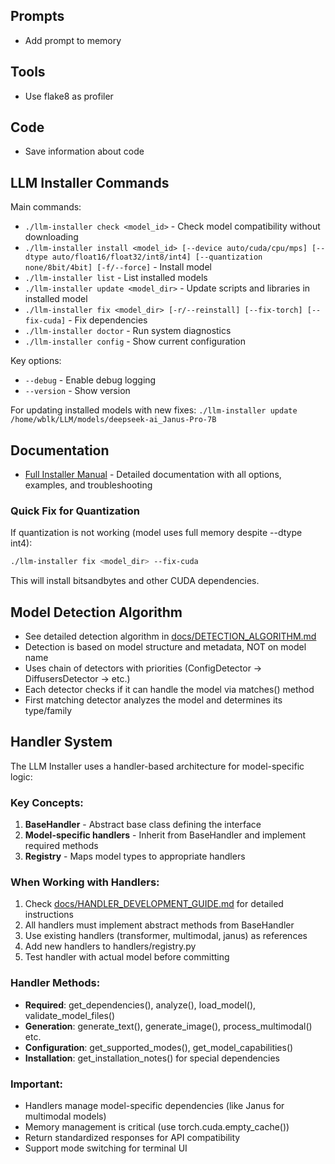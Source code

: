 ## Prompts

- Add prompt to memory

## Tools

- Use flake8 as profiler

## Code

- Save information about code

## LLM Installer Commands

Main commands:
- `./llm-installer check <model_id>` - Check model compatibility without downloading
- `./llm-installer install <model_id> [--device auto/cuda/cpu/mps] [--dtype auto/float16/float32/int8/int4] [--quantization none/8bit/4bit] [-f/--force]` - Install model
- `./llm-installer list` - List installed models
- `./llm-installer update <model_dir>` - Update scripts and libraries in installed model
- `./llm-installer fix <model_dir> [-r/--reinstall] [--fix-torch] [--fix-cuda]` - Fix dependencies
- `./llm-installer doctor` - Run system diagnostics
- `./llm-installer config` - Show current configuration

Key options:
- `--debug` - Enable debug logging
- `--version` - Show version

For updating installed models with new fixes:
`./llm-installer update /home/wblk/LLM/models/deepseek-ai_Janus-Pro-7B`

## Documentation

- [Full Installer Manual](docs/installer-manual.md) - Detailed documentation with all options, examples, and troubleshooting

### Quick Fix for Quantization
If quantization is not working (model uses full memory despite --dtype int4):
```bash
./llm-installer fix <model_dir> --fix-cuda
```
This will install bitsandbytes and other CUDA dependencies.

## Model Detection Algorithm

- See detailed detection algorithm in [docs/DETECTION_ALGORITHM.md](docs/DETECTION_ALGORITHM.md)
- Detection is based on model structure and metadata, NOT on model name
- Uses chain of detectors with priorities (ConfigDetector → DiffusersDetector → etc.)
- Each detector checks if it can handle the model via matches() method
- First matching detector analyzes the model and determines its type/family

## Handler System

The LLM Installer uses a handler-based architecture for model-specific logic:

### Key Concepts:
1. **BaseHandler** - Abstract base class defining the interface
2. **Model-specific handlers** - Inherit from BaseHandler and implement required methods
3. **Registry** - Maps model types to appropriate handlers

### When Working with Handlers:
1. Check [docs/HANDLER_DEVELOPMENT_GUIDE.md](docs/HANDLER_DEVELOPMENT_GUIDE.md) for detailed instructions
2. All handlers must implement abstract methods from BaseHandler
3. Use existing handlers (transformer, multimodal, janus) as references
4. Add new handlers to handlers/registry.py
5. Test handler with actual model before committing

### Handler Methods:
- **Required**: get_dependencies(), analyze(), load_model(), validate_model_files()
- **Generation**: generate_text(), generate_image(), process_multimodal() etc.
- **Configuration**: get_supported_modes(), get_model_capabilities()
- **Installation**: get_installation_notes() for special dependencies

### Important:
- Handlers manage model-specific dependencies (like Janus for multimodal models)
- Memory management is critical (use torch.cuda.empty_cache())
- Return standardized responses for API compatibility
- Support mode switching for terminal UI